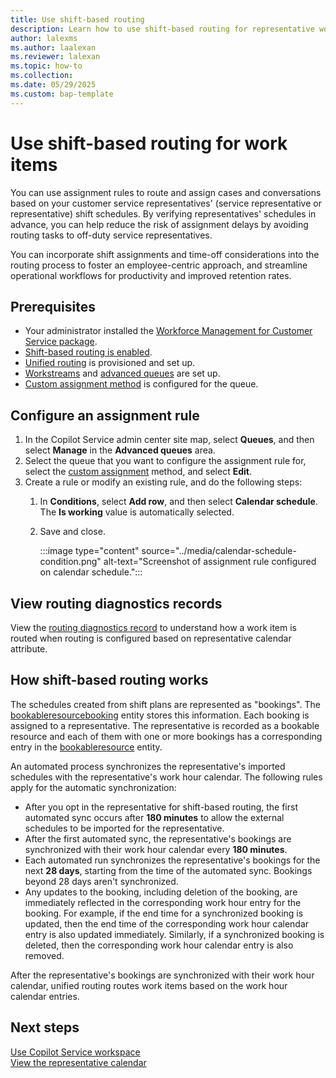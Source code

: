 ```yaml
---
title: Use shift-based routing
description: Learn how to use shift-based routing for representative work items to help you manage your workforce.
author: lalexms  
ms.author: laalexan
ms.reviewer: lalexan
ms.topic: how-to
ms.collection: 
ms.date: 05/29/2025
ms.custom: bap-template
---
```


# Use shift-based routing for work items

You can use assignment rules to route and assign cases and conversations based on your customer service representatives' (service representative or representative) shift schedules. By verifying representatives' schedules in advance, you can help reduce the risk of assignment delays by avoiding routing tasks to off-duty service representatives. 

You can incorporate shift assignments and time-off considerations into the routing process to foster an employee-centric approach, and streamline operational workflows for productivity and improved retention rates.

## Prerequisites

- Your administrator installed the [Workforce Management for Customer Service package](../administer/wfm-package-installation.md).
- [Shift-based routing is enabled](../administer/wfm-enable-shift-based-routing.md).
- [Unified routing](/dynamics365/customer-service/administer/provision-unified-routing) is provisioned and set up.
- [Workstreams](/dynamics365/customer-service/administer/create-workstreams) and [advanced queues](/dynamics365/customer-service/administer/queues-omnichannel) are set up.
- [Custom assignment method](/dynamics365/customer-service/administer/configure-assignment-rules) is configured for the queue.

## Configure an assignment rule

1. In the Copilot Service admin center site map, select **Queues**, and then select **Manage** in the **Advanced queues** area.
1. Select the queue that you want to configure the assignment rule for, select the [custom assignment](/dynamics365/customer-service/administer/configure-assignment-rules) method, and select **Edit**.
1. Create a rule or modify an existing rule, and do the following steps:
    1. In **Conditions**, select **Add row**, and then select **Calendar schedule**. The **Is working** value is automatically selected.
    1. Save and close.

       :::image type="content" source="../media/calendar-schedule-condition.png" alt-text="Screenshot of assignment rule configured on calendar schedule.":::

## View routing diagnostics records

View the [routing diagnostics record](/dynamics365/customer-service/administer/unified-routing-diagnostics) to understand how a work item is routed when routing is configured based on representative calendar attribute.

## How shift-based routing works

The schedules created from shift plans are represented as "bookings". The [bookableresourcebooking](/dynamics365/customer-service/develop/reference/entities/bookableresourcebooking) entity stores this information. Each booking is assigned to a representative. The representative is recorded as a bookable resource and each of them with one or more bookings has a corresponding entry in the [bookableresource](/dynamics365/customer-service/develop/reference/entities/bookableresource) entity.

An automated process synchronizes the representative's imported schedules with the representative's work hour calendar. The following rules apply for the automatic synchronization:

- After you opt in the representative for shift-based routing, the first automated sync occurs after **180 minutes** to allow the external schedules to be imported for the representative.
- After the first automated sync, the representative's bookings are synchronized with their work hour calendar every **180 minutes**.
- Each automated run synchronizes the representative's bookings for the next **28 days**, starting from the time of the automated sync. Bookings beyond 28 days aren't synchronized.
- Any updates to the booking, including deletion of the booking, are immediately reflected in the corresponding work hour entry for the booking. For example, if the end time for a synchronized booking is updated, then the end time of the corresponding work hour calendar entry is also updated immediately. Similarly, if a synchronized booking is deleted, then the corresponding work hour calendar entry is also removed.

After the representative's bookings are synchronized with their work hour calendar, unified routing routes work items based on the work hour calendar entries.

## Next steps

[Use Copilot Service workspace](/dynamics365/customer-service/implement/csw-overview)  
[View the representative calendar](/dynamics365/customer-service/use/use-agent-calendar)  
